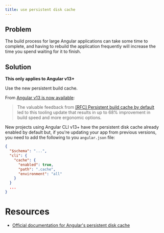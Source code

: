 ```yaml
---
title: use persistent disk cache
---
```


## Problem

The build process for large Angular applications can take some time to complete, and having to rebuild the application frequently will increase the time you spend waiting for it to finish.

## Solution
**This only applies to Angular v13+**

Use the new persistent build cache.

From [Angular v13 is now available](https://blog.angular.io/angular-v13-is-now-available-cce66f7bc296):

> The valuable feedback from [[RFC] Persistent build cache by default](https://github.com/angular/angular-cli/issues/21545) led to this tooling update that results in up to 68% improvement in build speed and more ergonomic options.

New projects using Angular CLI v13+ have the persistent disk cache already enabled by default but, if you're updating your app from previous versions, you need to add the following to you `angular.json` file:

```json
{
  "$schema": "...",
  "cli": {
    "cache": {
      "enabled": true,
      "path": ".cache",
      "environment": "all"
    }
  }
  ...
}
```


# Resources

- [Official documentation for Angular's persistent disk cache](https://angular.io/cli/cache)
